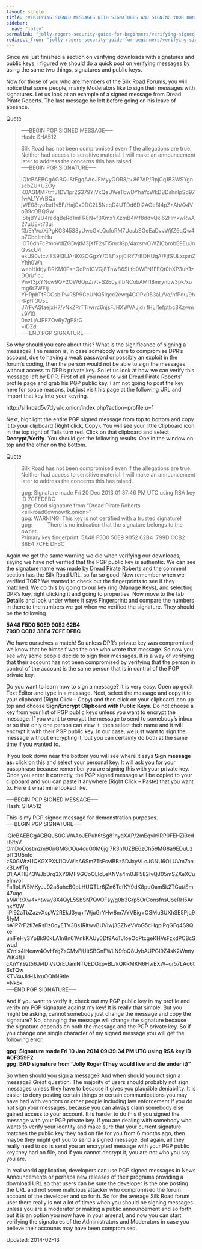 ```yaml
---
layout: single
title: "VERIFYING SIGNED MESSAGES WITH SIGNATURES AND SIGNING YOUR OWN MESSAGES"
sidebar:
  nav: "jolly"
permalink: "jolly-rogers-security-guide-for-beginners/verifying-signed-messages-with-signatures-and-signing-your-own-messages/"
redirect_from: "jolly-rogers-security-guide-for-beginners/verifying-signed-messages-with-signatures-and-signing-your-own-messages"
---
```



<p>Since we just finished a section on verifying downloads with signatures and public keys, I figured we should do a quick post on verifying messages by using the same two things, signatures and public keys.</p>
<p>Now for those of you who are members of the Silk Road Forums, you will notice that some people, mainly Moderators like to sign their messages with signatures. Let us look at an example of a signed message from Dread Pirate Roberts. The last message he left before going on his leave of absence.</p>
<div>
<div>Quote</div>
</div>
<blockquote><p>&#8212;&#8211;BEGIN PGP SIGNED MESSAGE&#8212;&#8211;<br/>
Hash: SHA512</p>
<p>Silk Road has not been compromised even if the allegations are true. Neither had access to sensitive material. I will make an announcement later to address the concerns this has raised.<br/>
&#8212;&#8211;BEGIN PGP SIGNATURE&#8212;&#8211;</p>
<p>iQIcBAEBCgAGBQJStEgqAAoJEMyyOOR8/t+867AP/RpjCq1B3WSYgnscbZU+UZOy<br/>
K0AGMM7tmu1DV1pr2S379YjVxQeUWeTbwDYhaYcWkDBDshnlpSd97fwAL1YVrBQx<br/>
jWE08tyo1sd1v5F/HajCx0DC2L5NeqD4UTDd6Dl2AOeBI4pZ+Ah/Q4VoB9cOBQGw<br/>
lSbjBY2U4redqBeRd1mFR8N+f3XmxYXzmB4Mf8ddvQkl62HmkwRwA27uUExt73uj<br/>
f3/EYVc/XjPgKG345S8yUwcGxLQcfoRM7UosbSGeEaDvvWjfZ6qQw4p7CbqIimHu<br/>
IOT6dhFcPmoVdiZGDvjtM3jXfF2sTi5mclGp/4axsrvOWZlCbrobE9EuJnGvscU4<br/>
ekU90vtcviES9XEJAr9XGOGgzY/OBf1xpj0iRY7rBDHUqA/FjfSULxqanZYhh0Wn<br/>
webHldrjylBRKM0PsnQdPn1CVGj8ThwB6SLfd0WEN1FEQt0hXP3uK1zDOri/fIcJ<br/>
Pnvf3jxYNcw9Q+2OW6QpZ/7t+S2E0yiifbNCobAMI18mrynuw3pk/xumg6t2WF/j<br/>
YHRpbTfFCCsbiPwR8P9CcUNQ5Iqcc2ewq4GOPx053aL/Vo/nfPdu/9hrRpfF3U5E<br/>
J7rFvAStaejxH7/vNxZRrTTiwrrc6njsFJHXWVAJjd+fHLI1efptbc8Kzwms9Yl0<br/>
0nzLjAJPFZOv6y7gP8tG<br/>
=lDZd<br/>
&#8212;&#8211;END PGP SIGNATURE&#8212;&#8211;</p></blockquote>
<p>So why should you care about this? What is the significance of signing a message? The reason is, in case somebody were to compromise DPR&#8217;s account, due to having a weak password or possibly an exploit in the forum&#8217;s coding, then the person would not be able to sign the messages without access to DPR&#8217;s private key. So let us look at how we can verify this message left by DPR. First of all you need to visit Dread Pirate Roberts&#8217; profile page and grab his PGP public key. I am not going to post the key here for space reasons, but just visit his page at the following URL and import that key into your keyring.</p>
<p>http://silkroad5v7dywlc.onion/index.php?action=profile;u=1</p>
<p>Next, highlight the entire PGP signed message from top to bottom and copy it to your clipboard (Right click, Copy). You will see your little Clipboard icon in the top right of Tails turn red. Click on that clipboard and select <strong>Decrypt/Verify</strong>. You should get the following results. One in the window on top and the other on the bottom.</p>
<div>
<div>Quote</div>
</div>
<blockquote><p>Silk Road has not been compromised even if the allegations are true. Neither had access to sensitive material. I will make an announcement later to address the concerns this has raised.</p>
<p>gpg: Signature made Fri 20 Dec 2013 01:37:46 PM UTC using RSA key ID 7CFEDFBC<br/>
gpg: Good signature from &#8220;Dread Pirate Roberts &lt;silkroad6ownowfk.onion&gt;&#8221;<br/>
gpg: WARNING: This key is not certified with a trusted signature!<br/>
gpg:          There is no indication that the signature belongs to the owner.<br/>
Primary key fingerprint: 5A48 F5D0 50E9 9052 62B4  799D CCB2 38E4 7CFE DFBC</p></blockquote>
<p>Again we get the same warning we did when verifying our downloads, saying we have not verified that the PGP public key is authentic. We can see the signature name was made by Dread Pirate Roberts and the comment section has the Silk Road URL, so far so good. Now remember when we verified TOR? We wanted to check out the fingerprints to see if they matched. We do this by going to our key ring (Manage Keys), and selecting DPR&#8217;s key, right clicking it and going to properties. Now move to the tab <strong>Details</strong> and look under where it says Fingerprint: and compare the numbers in there to the numbers we got when we verified the signature. They should be the following.</p>
<p><strong>5A48 F5D0 50E9 9052 62B4<br/>
799D CCB2 38E4 7CFE DFBC</strong></p>
<p>We have ourselves a match! So unless DPR&#8217;s private key was compromised, we know that he himself was the one who wrote that message. So now you see why some people decide to sign their messages. It is a way of verifying that their account has not been compromised by verifying that the person in control of the account is the same person that is in control of the PGP private key.</p>
<p>Do you want to learn how to sign a message? It is very easy. Open up gedit Text Editor and type in a message. Next, select the message and copy it to your clipboard (Right Click &#8211; Copy) and then click on your clipboard icon up top and choose <strong>Sign/Encrypt Clipboard with Public Keys</strong>. Do not choose a key from your list of PGP public keys unless you want to encrypt the message. If you want to encrypt the message to send to somebody&#8217;s inbox or so that only one person can view it, then select their name and it will encrypt it with their PGP public key. In our case, we just want to sign the message without encrypting it, but you can certainly do both at the same time if you wanted to.</p>
<p>If you look down near the bottom you will see where it says <strong>Sign message as:</strong> click on this and select your personal key. It will ask you for your passphrase because remember you are signing this with your private key. Once you enter it correctly, the PGP signed message will be copied to your clipboard and you can paste it anywhere (Right Click &#8211; Paste) that you want to. Here it what mine looked like.</p>
<p>&#8212;&#8211;BEGIN PGP SIGNED MESSAGE&#8212;&#8211;<br/>
Hash: SHA512</p>
<p>This is my PGP signed message for demonstration purposes.<br/>
&#8212;&#8211;BEGIN PGP SIGNATURE&#8212;&#8211;</p>
<p>iQIcBAEBCgAGBQJS0GiWAAoJEPuh6tSg81nyqXAP/2mEqvk9RP0FEHZi3edH9faV<br/>
OmDoOostmzm90nGMGOOu4cuG0M6jgl7R3hfUZBE6zCh59MG8a9EDuUzpIT3U5nfd<br/>
zS0GWtzUQKGXPXfJ1OvWlsA6Sm7TsEsviBBz5DJxyVLcJGNU6OLUVm7onxBLwfTq<br/>
D1jAATIB43WJbDrq3XY9MF9GCoOLlcLeKNVa4m0JF582IvQJ05mSZXeXCueImvol<br/>
FaflpLW5MKyJJ92a8uheB0pLHUQTLr6jZn6TcfKY9dK8puOam5k2TGut/Sm47uqc<br/>
aMA1trXw4xntww/8X4QyL5SbSN7QVOFsy/g0b3Grp5OrConsfnsUoeRH5ArnxY0W<br/>
ijPl92aTbZazvXspW2REkJ3yq+fWjuGrYHw8m7/YVBig+OSMuBUXhSE5Pjq95fyM<br/>
bA1P7rF2fi7eRsl1z0qyETV3Bs1RltwvBUVIwj3SZNeVVoG5cHgpiPgGFq4S9Qke<br/>
unIFeHy3YpBk90kLA1n8n61VnkKAUy0Dt9AoTJloeOqPtcgeKHVsFzxdPCBcSwqd<br/>
XYnIx4lNeaw4OvHYgZsCMvFlUItSBGnFWLN9foQ8UybAUPGI9Z4sK2WmtyWK4fLl<br/>
cXnYY9zt56Ji4DiVsQrEUamNTQEDGxpvBL/kQKRMKN6HviEXW+qr57LAo6t6sTQw<br/>
KTV4uJkH1JxuOOhN9tIe<br/>
=Nkox<br/>
&#8212;&#8211;END PGP SIGNATURE&#8212;&#8211;</p>
<p>And if you want to verify it, check out my PGP public key in my profile and verify my PGP signature against my key! It is really that simple. But you might be asking, cannot somebody just change the message and copy the signature? No, changing the message will change the signature because the signature depends on both the message and the PGP private key. So if you change one single character of my signed message you will get the following error.</p>
<p><strong>gpg: Signature made Fri 10 Jan 2014 09:39:34 PM UTC using RSA key ID A0F359F2<br/>
gpg: BAD signature from &#8220;Jolly Roger (They would live and die under it)&#8221;</strong></p>
<p>So when should you sign a message? And when should you not sign a message? Great question. The majority of users should probably not sign messages unless they have to because it gives you plausible deniability. It is easier to deny posting certain things or certain communications you may have had with vendors or other people including law enforcement if you do not sign your messages, because you can always claim somebody else gained access to your account. It is harder to do this if you signed the message with your PGP private key. If you are dealing with somebody who wants to verify your identity and make sure that your current signature matches the public key they had on file for you from 6 months ago, then maybe they might get you to send a signed message. But again, all they really need to do is send you an encrypted message with your PGP public key they had on file, and if you cannot decrypt it, you are not who you say you are.</p>
<p>In real world application, developers can use PGP signed messages in News Announcements or perhaps new releases of their programs providing a download URL so that users can be sure the developer is the one posting the URL and not some malicious attacker who compromised the forum account of the developer and so forth. So for the average Silk Road forum user there really is not a lot of times when you should be signing messages unless you are a moderator or making a public announcement and so forth, but it is an option you now have in your arsenal, and now you can start verifying the signatures of the Administrators and Moderators in case you believe their accounts may have been compromised.</p>

Updated: 2014-02-13

